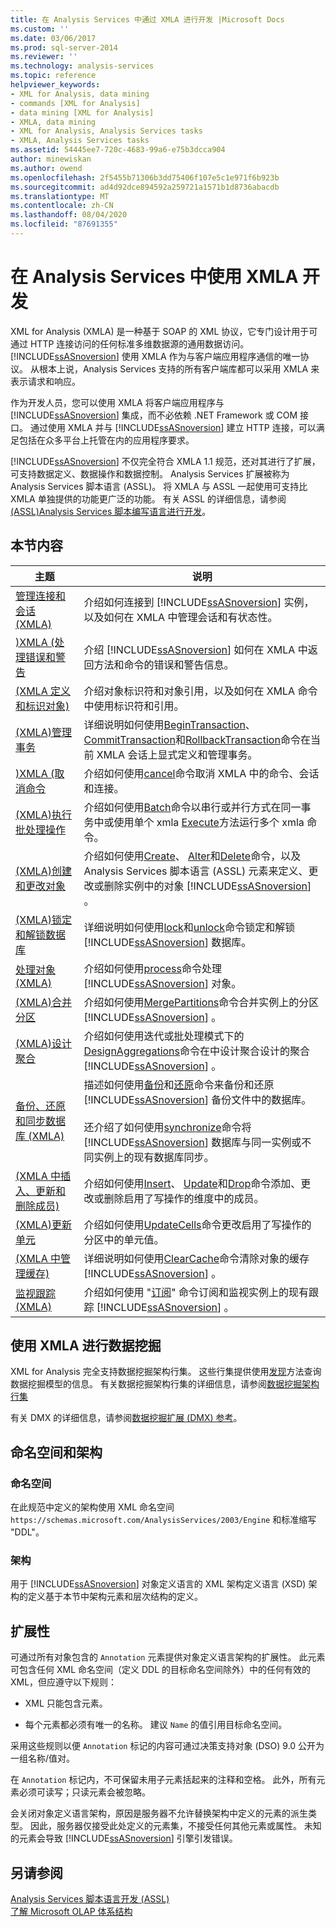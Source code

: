 ```yaml
---
title: 在 Analysis Services 中通过 XMLA 进行开发 |Microsoft Docs
ms.custom: ''
ms.date: 03/06/2017
ms.prod: sql-server-2014
ms.reviewer: ''
ms.technology: analysis-services
ms.topic: reference
helpviewer_keywords:
- XML for Analysis, data mining
- commands [XML for Analysis]
- data mining [XML for Analysis]
- XMLA, data mining
- XML for Analysis, Analysis Services tasks
- XMLA, Analysis Services tasks
ms.assetid: 54445ee7-720c-4683-99a6-e75b3dcca904
author: minewiskan
ms.author: owend
ms.openlocfilehash: 2f5455b71306b3dd75406f107e5c1e971f6b923b
ms.sourcegitcommit: ad4d92dce894592a259721a1571b1d8736abacdb
ms.translationtype: MT
ms.contentlocale: zh-CN
ms.lasthandoff: 08/04/2020
ms.locfileid: "87691355"
---
```

# <a name="developing-with-xmla-in-analysis-services"></a>在 Analysis Services 中使用 XMLA 开发
  XML for Analysis (XMLA) 是一种基于 SOAP 的 XML 协议，它专门设计用于可通过 HTTP 连接访问的任何标准多维数据源的通用数据访问。 [!INCLUDE[ssASnoversion](../../includes/ssasnoversion-md.md)] 使用 XMLA 作为与客户端应用程序通信的唯一协议。 从根本上说，Analysis Services 支持的所有客户端库都可以采用 XMLA 来表示请求和响应。  
  
 作为开发人员，您可以使用 XMLA 将客户端应用程序与 [!INCLUDE[ssASnoversion](../../includes/ssasnoversion-md.md)] 集成，而不必依赖 .NET Framework 或 COM 接口。 通过使用 XMLA 并与 [!INCLUDE[ssASnoversion](../../includes/ssasnoversion-md.md)] 建立 HTTP 连接，可以满足包括在众多平台上托管在内的应用程序要求。  
  
 [!INCLUDE[ssASnoversion](../../includes/ssasnoversion-md.md)] 不仅完全符合 XMLA 1.1 规范，还对其进行了扩展，可支持数据定义、数据操作和数据控制。 Analysis Services 扩展被称为 Analysis Services 脚本语言 (ASSL)。 将 XMLA 与 ASSL 一起使用可支持比 XMLA 单独提供的功能更广泛的功能。 有关 ASSL 的详细信息，请参阅[&#40;ASSL&#41;Analysis Services 脚本编写语言进行开发](../multidimensional-models/scripting-language-assl/developing-with-analysis-services-scripting-language-assl.md)。  
  
## <a name="in-this-section"></a>本节内容  
  
|主题|说明|  
|-----------|-----------------|  
|[管理连接和会话 (XMLA)](managing-connections-and-sessions-xmla.md)|介绍如何连接到 [!INCLUDE[ssASnoversion](../../includes/ssasnoversion-md.md)] 实例，以及如何在 XMLA 中管理会话和有状态性。|  
|[&#41;XMLA &#40;处理错误和警告](handling-errors-and-warnings-xmla.md)|介绍 [!INCLUDE[ssASnoversion](../../includes/ssasnoversion-md.md)] 如何在 XMLA 中返回方法和命令的错误和警告信息。|  
|[&#40;XMLA 定义和标识对象&#41;](https://docs.microsoft.com/bi-reference/xmla/xml-elements-objects)|介绍对象标识符和对象引用，以及如何在 XMLA 命令中使用标识符和引用。|  
|[&#40;XMLA&#41;管理事务](managing-transactions-xmla.md)|详细说明如何使用[BeginTransaction](https://docs.microsoft.com/bi-reference/xmla/xml-elements-commands/begintransaction-element-xmla)、 [CommitTransaction](https://docs.microsoft.com/bi-reference/xmla/xml-elements-commands/committransaction-element-xmla)和[RollbackTransaction](https://docs.microsoft.com/bi-reference/xmla/xml-elements-commands/rollbacktransaction-element-xmla)命令在当前 XMLA 会话上显式定义和管理事务。|  
|[&#41;XMLA &#40;取消命令](../multidimensional-models-scripting-language-assl-xmla/canceling-commands-xmla.md)|介绍如何使用[cancel](https://docs.microsoft.com/bi-reference/xmla/xml-elements-commands/cancel-element-xmla)命令取消 XMLA 中的命令、会话和连接。|  
|[&#40;XMLA&#41;执行批处理操作](performing-batch-operations-xmla.md)|介绍如何使用[Batch](https://docs.microsoft.com/bi-reference/xmla/xml-elements-commands/batch-element-xmla)命令以串行或并行方式在同一事务中或使用单个 xmla [Execute](https://docs.microsoft.com/bi-reference/xmla/xml-elements-methods-execute)方法运行多个 xmla 命令。|  
|[&#40;XMLA&#41;创建和更改对象](creating-and-altering-objects-xmla.md)|介绍如何使用[Create](https://docs.microsoft.com/bi-reference/xmla/xml-elements-commands/create-element-xmla)、 [Alter](https://docs.microsoft.com/bi-reference/xmla/xml-elements-commands/alter-element-xmla)和[Delete](https://docs.microsoft.com/bi-reference/xmla/xml-elements-commands/delete-element-xmla)命令，以及 Analysis Services 脚本语言 (ASSL) 元素来定义、更改或删除实例中的对象 [!INCLUDE[ssASnoversion](../../includes/ssasnoversion-md.md)] 。|  
|[&#40;XMLA&#41;锁定和解锁数据库](locking-and-unlocking-databases-xmla.md)|详细说明如何使用[lock](https://docs.microsoft.com/bi-reference/xmla/xml-elements-commands/lock-element-xmla)和[unlock](https://docs.microsoft.com/bi-reference/xmla/xml-elements-commands/lock-element-xmla)命令锁定和解锁 [!INCLUDE[ssASnoversion](../../includes/ssasnoversion-md.md)] 数据库。|  
|[处理对象 (XMLA)](processing-objects-xmla.md)|介绍如何使用[process](https://docs.microsoft.com/bi-reference/xmla/xml-elements-commands/process-element-xmla)命令处理 [!INCLUDE[ssASnoversion](../../includes/ssasnoversion-md.md)] 对象。|  
|[&#40;XMLA&#41;合并分区](merging-partitions-xmla.md)|介绍如何使用[MergePartitions](https://docs.microsoft.com/bi-reference/xmla/xml-elements-commands/mergepartitions-element-xmla)命令合并实例上的分区 [!INCLUDE[ssASnoversion](../../includes/ssasnoversion-md.md)] 。|  
|[&#40;XMLA&#41;设计聚合](designing-aggregations-xmla.md)|介绍如何使用迭代或批处理模式下的[DesignAggregations](https://docs.microsoft.com/bi-reference/xmla/xml-elements-commands/designaggregations-element-xmla)命令在中设计聚合设计的聚合 [!INCLUDE[ssASnoversion](../../includes/ssasnoversion-md.md)] 。|  
|[备份、还原和同步数据库 (XMLA)](backing-up-restoring-and-synchronizing-databases-xmla.md)|描述如何使用[备份](https://docs.microsoft.com/bi-reference/xmla/xml-elements-commands/backup-element-xmla)和[还原](https://docs.microsoft.com/bi-reference/xmla/xml-elements-commands/restore-element-xmla)命令来备份和还原 [!INCLUDE[ssASnoversion](../../includes/ssasnoversion-md.md)] 备份文件中的数据库。<br /><br /> 还介绍了如何使用[synchronize](https://docs.microsoft.com/bi-reference/xmla/xml-elements-commands/synchronize-element-xmla)命令将 [!INCLUDE[ssASnoversion](../../includes/ssasnoversion-md.md)] 数据库与同一实例或不同实例上的现有数据库同步。|  
|[&#40;XMLA 中插入、更新和删除成员&#41;](inserting-updating-and-dropping-members-xmla.md)|介绍如何使用[Insert](https://docs.microsoft.com/bi-reference/xmla/xml-elements-commands/insert-element-xmla)、 [Update](https://docs.microsoft.com/bi-reference/xmla/xml-elements-commands/update-element-xmla)和[Drop](https://docs.microsoft.com/bi-reference/xmla/xml-elements-commands/drop-element-xmla)命令添加、更改或删除启用了写操作的维度中的成员。|  
|[&#40;XMLA&#41;更新单元](updating-cells-xmla.md)|介绍如何使用[UpdateCells](https://docs.microsoft.com/bi-reference/xmla/xml-elements-commands/updatecells-element-xmla)命令更改启用了写操作的分区中的单元值。|  
|[&#40;XMLA 中管理缓存&#41;](managing-caches-xmla.md)|详细说明如何使用[ClearCache](https://docs.microsoft.com/bi-reference/xmla/xml-elements-commands/clearcache-element-xmla)命令清除对象的缓存 [!INCLUDE[ssASnoversion](../../includes/ssasnoversion-md.md)] 。|  
|[监视跟踪 &#40;XMLA&#41;](monitoring-traces-xmla.md)|介绍如何使用 "[订阅](https://docs.microsoft.com/bi-reference/xmla/xml-elements-commands/subscribe-element-xmla)" 命令订阅和监视实例上的现有跟踪 [!INCLUDE[ssASnoversion](../../includes/ssasnoversion-md.md)] 。|  
  
## <a name="data-mining-with-xmla"></a>使用 XMLA 进行数据挖掘  
 XML for Analysis 完全支持数据挖掘架构行集。 这些行集提供使用[发现](https://docs.microsoft.com/bi-reference/xmla/xml-elements-methods-discover)方法查询数据挖掘模型的信息。 有关数据挖掘架构行集的详细信息，请参阅[数据挖掘架构行集](https://docs.microsoft.com/bi-reference/schema-rowsets/data-mining/data-mining-schema-rowsets) 
  
 有关 DMX 的详细信息，请参阅[数据挖掘扩展 &#40;DMX&#41; 参考](/sql/dmx/data-mining-extensions-dmx-reference)。  
  
## <a name="namespace-and-schema"></a>命名空间和架构  
  
### <a name="namespace"></a>命名空间  
 在此规范中定义的架构使用 XML 命名空间 `https://schemas.microsoft.com/AnalysisServices/2003/Engine` 和标准缩写 "DDL"。  
  
### <a name="schema"></a>架构  
 用于 [!INCLUDE[ssASnoversion](../../includes/ssasnoversion-md.md)] 对象定义语言的 XML 架构定义语言 (XSD) 架构的定义基于本节中架构元素和层次结构的定义。  
  
## <a name="extensibility"></a>扩展性  
 可通过所有对象包含的 `Annotation` 元素提供对象定义语言架构的扩展性。 此元素可包含任何 XML 命名空间（定义 DDL 的目标命名空间除外）中的任何有效的 XML，但应遵守以下规则：  
  
-   XML 只能包含元素。  
  
-   每个元素都必须有唯一的名称。 建议 `Name` 的值引用目标命名空间。  
  
 采用这些规则以便 `Annotation` 标记的内容可通过决策支持对象 (DSO) 9.0 公开为一组名称/值对。  
  
 在 `Annotation` 标记内，不可保留未用子元素括起来的注释和空格。 此外，所有元素必须可读写；只读元素会被忽略。  
  
 会关闭对象定义语言架构，原因是服务器不允许替换架构中定义的元素的派生类型。 因此，服务器仅接受此处定义的元素集，不接受任何其他元素或属性。 未知的元素会导致 [!INCLUDE[ssASnoversion](../../includes/ssasnoversion-md.md)] 引擎引发错误。  
  
## <a name="see-also"></a>另请参阅  
 [Analysis Services 脚本语言开发 &#40;ASSL&#41;](../multidimensional-models/scripting-language-assl/developing-with-analysis-services-scripting-language-assl.md)   
 [了解 Microsoft OLAP 体系结构](../multidimensional-models/olap-physical/understanding-microsoft-olap-architecture.md)  
  
  
